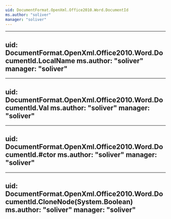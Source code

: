 ```yaml
---
uid: DocumentFormat.OpenXml.Office2010.Word.DocumentId
ms.author: "soliver"
manager: "soliver"
---
```


---
uid: DocumentFormat.OpenXml.Office2010.Word.DocumentId.LocalName
ms.author: "soliver"
manager: "soliver"
---

---
uid: DocumentFormat.OpenXml.Office2010.Word.DocumentId.Val
ms.author: "soliver"
manager: "soliver"
---

---
uid: DocumentFormat.OpenXml.Office2010.Word.DocumentId.#ctor
ms.author: "soliver"
manager: "soliver"
---

---
uid: DocumentFormat.OpenXml.Office2010.Word.DocumentId.CloneNode(System.Boolean)
ms.author: "soliver"
manager: "soliver"
---
